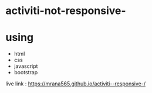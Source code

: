 # activiti-not-responsive-

# using

* html
* css 
* javascript
* bootstrap

live link : https://mrana565.github.io/activiti--responsive-/
